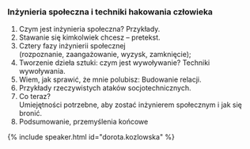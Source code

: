 ### Inżynieria społeczna i techniki hakowania człowieka

1. Czym jest inżynieria społeczna? Przykłady.
2. Stawanie się kimkolwiek chcesz – pretekst.
3. Cztery fazy inżynierii społecznej <br />(rozpoznanie, zaangażowanie, wyzysk, zamknięcie);
4. Tworzenie dzieła sztuki: czym jest wywoływanie? Techniki wywoływania.
5. Wiem, jak sprawić, że mnie polubisz: Budowanie relacji.
6. Przykłady rzeczywistych ataków socjotechnicznych.
7. Co teraz?<br />Umiejętności potrzebne, aby zostać inżynierem społecznym i jak się bronić.
8. Podsumowanie, przemyślenia końcowe

{% include speaker.html id="dorota.kozlowska" %}

